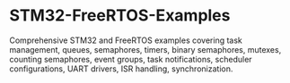 # STM32-FreeRTOS-Examples
Comprehensive STM32 and FreeRTOS examples covering task management, queues, semaphores, timers, binary semaphores, mutexes, counting semaphores, event groups, task notifications, scheduler configurations, UART drivers, ISR handling, synchronization.
